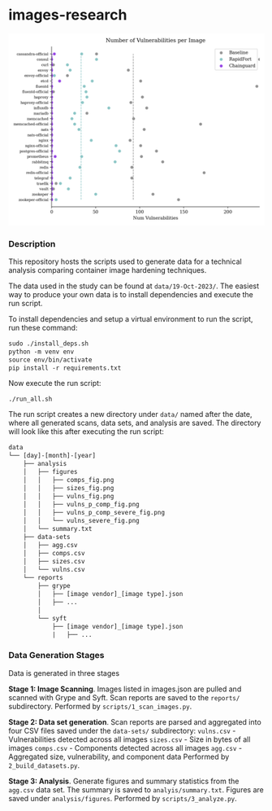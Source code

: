 # images-research


![Drag Racing](data/19-Oct-2023/analysis/figures/vulns_fig.png)

### Description

This repository hosts the scripts used to generate data for a technical analysis comparing container image hardening techniques.

The data used in the study can be found at `data/19-Oct-2023/`. The easiest way to produce your own data is to install dependencies and execute the run script.

To install dependencies and setup a virtual environment to run the script, run these command:
```
sudo ./install_deps.sh
python -m venv env
source env/bin/activate
pip install -r requirements.txt
```

Now execute the run script:
```
./run_all.sh
```
The run script creates a new directory under `data/` named after the date, where all generated scans, data sets, and analysis are saved. The directory will look like this after executing the run script:

```
data
└── [day]-[month]-[year]
    ├── analysis
    │   ├── figures
    │   │   ├── comps_fig.png
    │   │   ├── sizes_fig.png
    │   │   ├── vulns_fig.png
    │   │   ├── vulns_p_comp_fig.png
    │   │   ├── vulns_p_comp_severe_fig.png
    │   │   └── vulns_severe_fig.png
    │   └── summary.txt
    ├── data-sets
    │   ├── agg.csv
    │   ├── comps.csv
    │   ├── sizes.csv
    │   └── vulns.csv
    └── reports
        ├── grype
        │   ├── [image vendor]_[image type].json
        │   ├── ...
        │
        └── syft
            ├── [image vendor]_[image type].json
            |   ├── ...
```     

### Data Generation Stages
Data is generated in three stages

**Stage 1: Image Scanning**. Images listed in images.json are pulled and scanned with Grype and Syft. Scan reports are saved to the `reports/` subdirectory. Performed by `scripts/1_scan_images.py`.

**Stage 2: Data set generation**. Scan reports are parsed and aggregated into four CSV files saved under the `data-sets/` subdirectory:
    `vulns.csv` - Vulnerabilities detected across all images
    `sizes.csv` - Size in bytes of all images
    `comps.csv` - Components detected across all images
    `agg.csv`   - Aggregated size, vulnerability, and component data
Performed by `2_build_datasets.py`.

**Stage 3: Analysis**. Generate figures and summary statistics from the `agg.csv` data set. The summary is saved to `analyis/summary.txt`. Figures are saved under `analysis/figures`.
Performed by `scripts/3_analyze.py`.